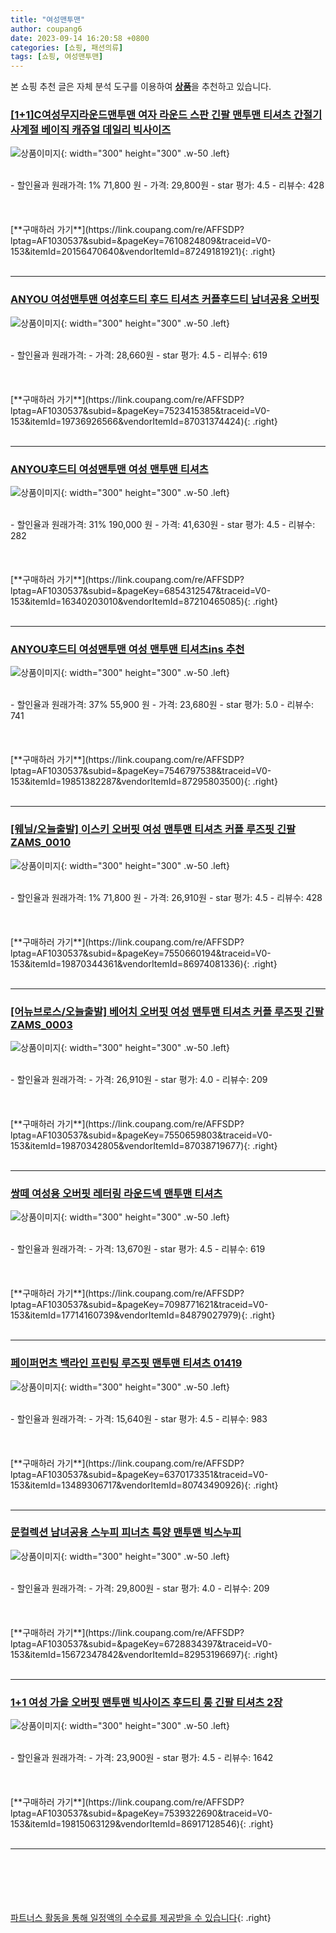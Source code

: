 ```yaml
---
title: "여성맨투맨"
author: coupang6
date: 2023-09-14 16:20:58 +0800
categories: [쇼핑, 패션의류]
tags: [쇼핑, 여성맨투맨]
---
```


본 쇼핑 추천 글은 자체 분석 도구를 이용하여 [**상품**](https://link.coupang.com/a/bao1ui)을 추천하고 있습니다.

### [[1+1]C여성무지라운드맨투맨 여자 라운드 스판 긴팔 맨투맨 티셔츠 간절기 사계절 베이직 캐쥬얼 데일리 빅사이즈](https://link.coupang.com/re/AFFSDP?lptag=AF1030537&subid=&pageKey=7610824809&traceid=V0-153&itemId=20156470640&vendorItemId=87249181921)

![상품이미지](https://thumbnail10.coupangcdn.com/thumbnails/remote/230x230ex/image/vendor_inventory/b903/cc9d3b1a6154265443d4840d817d34dc5f96861d4c272ac936f3c737d4a4.jpg){: width="300" height="300" .w-50 .left}


<br>
- 할인율과 원래가격: 1%  71,800   원
- 가격: 29,800원
- star 평가: 4.5
- 리뷰수: 428
<br>
<br>
<br>
<br>
[**구매하러 가기**](https://link.coupang.com/re/AFFSDP?lptag=AF1030537&subid=&pageKey=7610824809&traceid=V0-153&itemId=20156470640&vendorItemId=87249181921){: .right}
<br>
<br>

---

### [ANYOU 여성맨투맨 여성후드티 후드 티셔츠 커플후드티 남녀공용 오버핏](https://link.coupang.com/re/AFFSDP?lptag=AF1030537&subid=&pageKey=7523415385&traceid=V0-153&itemId=19736926566&vendorItemId=87031374424)

![상품이미지](https://thumbnail9.coupangcdn.com/thumbnails/remote/230x230ex/image/vendor_inventory/097f/9ca6c89bfaabf175ace461c3046d2a726af3da88fad5026ed2a6a8571689.jpeg){: width="300" height="300" .w-50 .left}


<br>
- 할인율과 원래가격: 
- 가격: 28,660원
- star 평가: 4.5
- 리뷰수: 619
<br>
<br>
<br>
<br>
[**구매하러 가기**](https://link.coupang.com/re/AFFSDP?lptag=AF1030537&subid=&pageKey=7523415385&traceid=V0-153&itemId=19736926566&vendorItemId=87031374424){: .right}
<br>
<br>

---

### [ANYOU후드티 여성맨투맨 여성 맨투맨 티셔츠](https://link.coupang.com/re/AFFSDP?lptag=AF1030537&subid=&pageKey=6854312547&traceid=V0-153&itemId=16340203010&vendorItemId=87210465085)

![상품이미지](https://thumbnail10.coupangcdn.com/thumbnails/remote/230x230ex/image/vendor_inventory/2fa3/9f761b06d8b0c33d6aae3fe41f1973e843cd75c4cfae711eb63b6e371211.jpg){: width="300" height="300" .w-50 .left}


<br>
- 할인율과 원래가격: 31%  190,000   원
- 가격: 41,630원
- star 평가: 4.5
- 리뷰수: 282
<br>
<br>
<br>
<br>
[**구매하러 가기**](https://link.coupang.com/re/AFFSDP?lptag=AF1030537&subid=&pageKey=6854312547&traceid=V0-153&itemId=16340203010&vendorItemId=87210465085){: .right}
<br>
<br>

---

### [ANYOU후드티 여성맨투맨 여성 맨투맨 티셔츠ins 추천](https://link.coupang.com/re/AFFSDP?lptag=AF1030537&subid=&pageKey=7546797538&traceid=V0-153&itemId=19851382287&vendorItemId=87295803500)

![상품이미지](https://thumbnail8.coupangcdn.com/thumbnails/remote/230x230ex/image/vendor_inventory/a129/ebe41546208da00c321c3318999b1988c96ad28025618a6156d8d4900343.jpg){: width="300" height="300" .w-50 .left}


<br>
- 할인율과 원래가격: 37%  55,900   원
- 가격: 23,680원
- star 평가: 5.0
- 리뷰수: 741
<br>
<br>
<br>
<br>
[**구매하러 가기**](https://link.coupang.com/re/AFFSDP?lptag=AF1030537&subid=&pageKey=7546797538&traceid=V0-153&itemId=19851382287&vendorItemId=87295803500){: .right}
<br>
<br>

---

### [[웨닐/오늘출발] 이스키 오버핏 여성 맨투맨 티셔츠 커플 루즈핏 긴팔 ZAMS_0010](https://link.coupang.com/re/AFFSDP?lptag=AF1030537&subid=&pageKey=7550660194&traceid=V0-153&itemId=19870344361&vendorItemId=86974081336)

![상품이미지](https://thumbnail6.coupangcdn.com/thumbnails/remote/230x230ex/image/vendor_inventory/44f3/530e15daff07ee29409029cb348b71228d1f76334441a735cf111c6f2020.jpg){: width="300" height="300" .w-50 .left}


<br>
- 할인율과 원래가격: 1%  71,800   원
- 가격: 26,910원
- star 평가: 4.5
- 리뷰수: 428
<br>
<br>
<br>
<br>
[**구매하러 가기**](https://link.coupang.com/re/AFFSDP?lptag=AF1030537&subid=&pageKey=7550660194&traceid=V0-153&itemId=19870344361&vendorItemId=86974081336){: .right}
<br>
<br>

---

### [[어뉴브로스/오늘출발] 베어치 오버핏 여성 맨투맨 티셔츠 커플 루즈핏 긴팔 ZAMS_0003](https://link.coupang.com/re/AFFSDP?lptag=AF1030537&subid=&pageKey=7550659803&traceid=V0-153&itemId=19870342805&vendorItemId=87038719677)

![상품이미지](https://thumbnail8.coupangcdn.com/thumbnails/remote/230x230ex/image/vendor_inventory/922c/64070d1f7fba59dd66683d1fabd8a8aad2ff06189efff18dd90ebdf49ee0.jpg){: width="300" height="300" .w-50 .left}


<br>
- 할인율과 원래가격: 
- 가격: 26,910원
- star 평가: 4.0
- 리뷰수: 209
<br>
<br>
<br>
<br>
[**구매하러 가기**](https://link.coupang.com/re/AFFSDP?lptag=AF1030537&subid=&pageKey=7550659803&traceid=V0-153&itemId=19870342805&vendorItemId=87038719677){: .right}
<br>
<br>

---

### [쌍떼 여성용 오버핏 레터링 라운드넥 맨투맨 티셔츠](https://link.coupang.com/re/AFFSDP?lptag=AF1030537&subid=&pageKey=7098771621&traceid=V0-153&itemId=17714160739&vendorItemId=84879027979)

![상품이미지](https://thumbnail9.coupangcdn.com/thumbnails/remote/230x230ex/image/rs_quotation_api/ygwx1n0d/9b28ce192a744b61a2d6a6293ca526c8.jpg){: width="300" height="300" .w-50 .left}


<br>
- 할인율과 원래가격: 
- 가격: 13,670원
- star 평가: 4.5
- 리뷰수: 619
<br>
<br>
<br>
<br>
[**구매하러 가기**](https://link.coupang.com/re/AFFSDP?lptag=AF1030537&subid=&pageKey=7098771621&traceid=V0-153&itemId=17714160739&vendorItemId=84879027979){: .right}
<br>
<br>

---

### [페이퍼먼츠 백라인 프린팅 루즈핏 맨투맨 티셔츠 01419](https://link.coupang.com/re/AFFSDP?lptag=AF1030537&subid=&pageKey=6370173351&traceid=V0-153&itemId=13489306717&vendorItemId=80743490926)

![상품이미지](https://thumbnail8.coupangcdn.com/thumbnails/remote/230x230ex/image/retail/images/2022/03/02/11/4/fa7a11df-c833-43b8-b8ef-b9bf3154858f.jpg){: width="300" height="300" .w-50 .left}


<br>
- 할인율과 원래가격: 
- 가격: 15,640원
- star 평가: 4.5
- 리뷰수: 983
<br>
<br>
<br>
<br>
[**구매하러 가기**](https://link.coupang.com/re/AFFSDP?lptag=AF1030537&subid=&pageKey=6370173351&traceid=V0-153&itemId=13489306717&vendorItemId=80743490926){: .right}
<br>
<br>

---

### [문컬렉션 남녀공용 스누피 피너츠 특양 맨투맨 빅스누피](https://link.coupang.com/re/AFFSDP?lptag=AF1030537&subid=&pageKey=6728834397&traceid=V0-153&itemId=15672347842&vendorItemId=82953196697)

![상품이미지](https://thumbnail6.coupangcdn.com/thumbnails/remote/230x230ex/image/vendor_inventory/795c/4e4e648c944325b412fdb54a34d145a615883e4985d0629509f75c0b5d61.jpg){: width="300" height="300" .w-50 .left}


<br>
- 할인율과 원래가격: 
- 가격: 29,800원
- star 평가: 4.0
- 리뷰수: 209
<br>
<br>
<br>
<br>
[**구매하러 가기**](https://link.coupang.com/re/AFFSDP?lptag=AF1030537&subid=&pageKey=6728834397&traceid=V0-153&itemId=15672347842&vendorItemId=82953196697){: .right}
<br>
<br>

---

### [1+1 여성 가을 오버핏 맨투맨 빅사이즈 후드티 롱 긴팔 티셔츠 2장](https://link.coupang.com/re/AFFSDP?lptag=AF1030537&subid=&pageKey=7539322690&traceid=V0-153&itemId=19815063129&vendorItemId=86917128546)

![상품이미지](https://thumbnail8.coupangcdn.com/thumbnails/remote/230x230ex/image/vendor_inventory/3fe3/bfeb409afb17e2242928297849604e3da85fe52f89c146edba06f859e91b.jpg){: width="300" height="300" .w-50 .left}


<br>
- 할인율과 원래가격: 
- 가격: 23,900원
- star 평가: 4.5
- 리뷰수: 1642
<br>
<br>
<br>
<br>
[**구매하러 가기**](https://link.coupang.com/re/AFFSDP?lptag=AF1030537&subid=&pageKey=7539322690&traceid=V0-153&itemId=19815063129&vendorItemId=86917128546){: .right}
<br>
<br>

---
<br><br><br><br><br> [파트너스 활동을 통해 일정액의 수수료를 제공받을 수 있습니다](https://link.coupang.com/a/bao1ui){: .right}